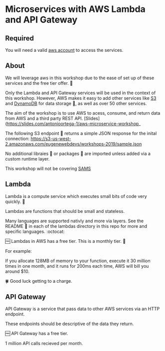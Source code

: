 # Microservices with AWS Lambda and API Gateway

## Required

You will need a valid [aws account](https://aws.amazon.com/free/) to access the services. 

## About

We will leverage aws in this workshop due to the ease of set up of these services and the free tier offer. 🎉

Only the Lambda and API Gateway services will be used in the context of this workshop. However, AWS makes it easy to add other services like [S3](https://aws.amazon.com/s3/) and [DynamoDB](https://aws.amazon.com/dynamodb/) for data storage 💾, as well as over 50 other services.

The aim of the workshop is to use AWS to acess, consume, and return data from AWS and a third party REST API. [Slides](https://slides.com/antonioortega-1/aws-microservice-workshop_

The following S3 endpoint 🔗 returns a simple JSON response for the inital connection: https://s3-us-west-2.amazonaws.com/eugenewebdevs/workshops-2019/sample.json

No additional libraies 📕 or packages 🎁 are imported unless added via a custom runtime layer.

This workshop will not be covering [SAMS](https://github.com/awslabs/serverless-application-model)

## Lambda

Lambda is a compute service which executes small bits of code very quickly. 🏇

Lambdas are functions that should be small and stateless.

Many languages are supported nativly and more via layers. See the README 📄 in each of the lambdas directory in this repo for more and specific languages. :octocat:

🆓 Lambdas in AWS has a free tier. This is a monthly tier. 📆

For example: 

If you allocate 128MB of memory to your function, execute it 30 million times in one month, and it runs for 200ms each time, AWS will bill you around $10.

🍀 Good luck getting to a charge.

## API Gateway

API Gateway is a service that pass data to other AWS services via an HTTP endpoint.

These endpoints should be descriptive of the data they return.

🆓 API Gateway has a free tier.
 
1 million API calls recieved per month.
